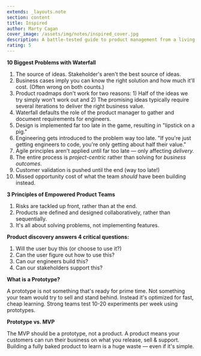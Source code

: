 ```yaml
---
extends: _layouts.note
section: content
title: Inspired
author: Marty Cagan
cover_image: /assets/img/notes/inspired_cover.jpg
description: A battle-tested guide to product management from a living Silicon Valley legend. Highly recommend if you want to deeply understand the ins-and-outs of customer-driven product discovery.
rating: 5
---
```


**10 Biggest Problems with Waterfall**

1. The source of ideas. Stakeholder's aren't the best source of ideas.
2. Business cases imply you can know the right solution and how much it'll cost. (Often wrong on both counts.)
3. Product roadmaps don't work for two reasons: 1) Half of the ideas we try simply won't work out and 2) The promising ideas typically require several iterations to deliver the right business value.
4. Waterfall defaults the role of the product manager to gather and document requirements for engineers.
5. Design is implemented far too late in the game, resulting in "lipstick on a pig."
6. Engineering gets introduced to the problem way too late. "If you're just getting engineers to code, you're only getting about half their value."
7. Agile principles aren't applied until far too late — only affecting _delivery._
8. The entire process is _project-centric_ rather than solving for _business outcomes_.
9. Customer validation is pushed until the end (way too late!)
10. Missed opportunity cost of what the team _should_ have been building instead.

**3 Principles of Empowered Product Teams**

1. Risks are tackled up front, rather than at the end.
2. Products are defined and designed collaboratively, rather than sequentially.
3. It's all about solving problems, not implementing features.

**Product discovery answers 4 critical questions:**

1. Will the user buy this (or choose to use it?)
2. Can the user figure out how to use this?
3. Can our engineers build this?
4. Can our stakeholders support this?

**What is a Prototype?**

A prototype is not something that's ready for prime time. Not something your team would try to sell and stand behind. Instead it's optimized for fast, cheap learning. Strong teams test 10-20 experiments per week using prototypes.

**Prototype vs. MVP**

The MVP should be a prototype, not a product. A product means your customers can run their business on what you release, sell & support. Building a fully baked product to learn is a huge waste — even if it's simple.
